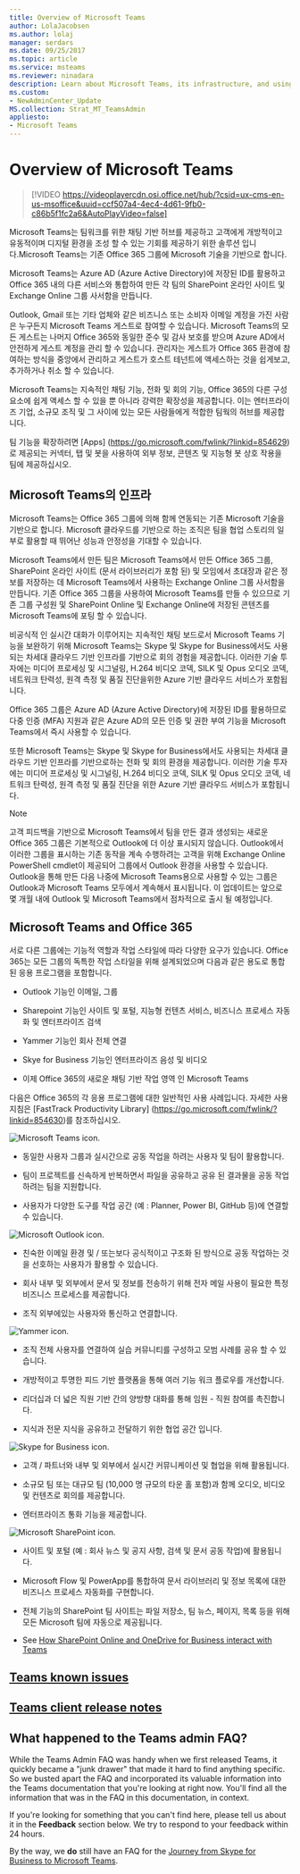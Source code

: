 ```yaml
---
title: Overview of Microsoft Teams
author: LolaJacobsen
ms.author: lolaj
manager: serdars
ms.date: 09/25/2017
ms.topic: article
ms.service: msteams
ms.reviewer: ninadara
description: Learn about Microsoft Teams, its infrastructure, and using Teams with Office 365.
ms.custom:
- NewAdminCenter_Update
MS.collection: Strat_MT_TeamsAdmin
appliesto: 
- Microsoft Teams
---
```


Overview of Microsoft Teams
===========================

> [!VIDEO https://videoplayercdn.osi.office.net/hub/?csid=ux-cms-en-us-msoffice&uuid=ccf507a4-4ec4-4d61-9fb0-c86b5f1fc2a6&AutoPlayVideo=false] 


Microsoft Teams는 팀워크를 위한 채팅 기반 허브를 제공하고 고객에게 개방적이고 유동적이며 디지털 환경을 조성 할 수 있는 기회를 제공하기 위한 솔루션 입니다.Microsoft Teams는 기존 Office 365 그룹에 Microsoft 기술을 기반으로 합니다.

Microsoft Teams는 Azure AD (Azure Active Directory)에 저장된 ID를 활용하고 Office 365 내의 다른 서비스와 통합하여 만든 각 팀의 SharePoint 온라인 사이트 및 Exchange Online 그룹 사서함을 만듭니다.

Outlook, Gmail 또는 기타 업체와 같은 비즈니스 또는 소비자 이메일 계정을 가진 사람은 누구든지 Microsoft Teams 게스트로 참여할 수 있습니다. 
Microsoft Teams의 모든 게스트는 나머지 Office 365와 동일한 준수 및 감사 보호를 받으며 Azure AD에서 안전하게 게스트 계정을 관리 할 수 있습니다. 
관리자는 게스트가 Office 365 환경에 참여하는 방식을 중앙에서 관리하고 게스트가 호스트 테넌트에 액세스하는 것을 쉽게보고, 추가하거나 취소 할 수 있습니다.

Microsoft Teams는 지속적인 채팅 기능, 전화 및 회의 기능, Office 365의 다른 구성 요소에 쉽게 액세스 할 수 있을 뿐 아니라 강력한 확장성을 제공합니다. 
이는 엔터프라이즈 기업, 소규모 조직 및 그 사이에 있는 모든 사람들에게 적합한 팀웍의 허브를 제공합니다.  

팀 기능을 확장하려면 [Apps] (https://go.microsoft.com/fwlink/?linkid=854629)로 제공되는 커넥터, 탭 및 봇을 사용하여 외부 정보, 콘텐츠 및 지능형 봇 상호 작용을 팀에 제공하십시오.  

Microsoft Teams의 인프라
------------------------------

Microsoft Teams는 Office 365 그룹에 의해 함께 연동되는 기존 Microsoft 기술을 기반으로 합니다. 
Microsoft 클라우드를 기반으로 하는 조직은 팀을 협업 스토리의 일부로 활용할 때 뛰어난 성능과 안정성을 기대할 수 있습니다.

Microsoft Teams에서 만든 팀은 Microsoft Teams에서 만든 Office 365 그룹, SharePoint 온라인 사이트 (문서 라이브러리가 포함 된) 및 모임에서 초대장과 같은 정보를 저장하는 데 Microsoft Teams에서 사용하는 Exchange Online 그룹 사서함을 만듭니다. 
기존 Office 365 그룹을 사용하여 Microsoft Teams를 만들 수 있으므로 기존 그룹 구성원 및 SharePoint Online 및 Exchange Online에 저장된 콘텐츠를 Microsoft Teams에 포팅 할 수 있습니다.

비공식적 인 실시간 대화가 이루어지는 지속적인 채팅 보드로서 Microsoft Teams 기능을 보완하기 위해 Microsoft Teams는 Skype 및 Skype for Business에서도 사용되는 차세대 클라우드 기반 인프라를 기반으로 회의 경험을 제공합니다. 
이러한 기술 투자에는 미디어 프로세싱 및 시그널링, H.264 비디오 코덱, SILK 및 Opus 오디오 코덱, 네트워크 탄력성, 원격 측정 및 품질 진단을위한 Azure 기반 클라우드 서비스가 포함됩니다.

Office 365 그룹은 Azure AD (Azure Active Directory)에 저장된 ID를 활용하므로 다중 인증 (MFA) 지원과 같은 Azure AD의 모든 인증 및 권한 부여 기능을 Microsoft Teams에서 즉시 사용할 수 있습니다.

또한 Microsoft Teams는 Skype 및 Skype for Business에서도 사용되는 차세대 클라우드 기반 인프라를 기반으로하는 전화 및 회의 환경을 제공합니다. 
이러한 기술 투자에는 미디어 프로세싱 및 시그널링, H.264 비디오 코덱, SILK 및 Opus 오디오 코덱, 네트워크 탄력성, 원격 측정 및 품질 진단을 위한 Azure 기반 클라우드 서비스가 포함됩니다.

> [!NOTE]
>고객 피드백을 기반으로 Microsoft Teams에서 팀을 만든 결과 생성되는 새로운 Office 365 그룹은 기본적으로 Outlook에 더 이상 표시되지 않습니다. 
Outlook에서 이러한 그룹을 표시하는 기존 동작을 계속 수행하려는 고객을 위해 Exchange Online PowerShell cmdlet이 제공되어 그룹에서 Outlook 환경을 사용할 수 있습니다. 
Outlook을 통해 만든 다음 나중에 Microsoft Teams용으로 사용할 수 있는 그룹은 Outlook과 Microsoft Teams 모두에서 계속해서 표시됩니다. 
이 업데이트는 앞으로 몇 개월 내에 Outlook 및 Microsoft Teams에서 점차적으로 출시 될 예정입니다.


Microsoft Teams and Office 365
------------------------------

서로 다른 그룹에는 기능적 역할과 작업 스타일에 따라 다양한 요구가 있습니다. 
Office 365는 모든 그룹의 독특한 작업 스타일을 위해 설계되었으며 다음과 같은 용도로 통합 된 응용 프로그램을 포함합니다.

-   Outlook 기능인 이메일, 그룹

-   Sharepoint 기능인 사이트 및 포털, 지능형 컨텐츠 서비스, 비즈니스 프로세스 자동화 및 엔터프라이즈 검색

-   Yammer 기능인 회사 전체 연결

-   Skye for Business 기능인 엔터프라이즈 음성 및 비디오

-   이제 Office 365의 새로운 채팅 기반 작업 영역 인 Microsoft Teams

다음은 Office 365의 각 응용 프로그램에 대한 일반적인 사용 사례입니다. 자세한 사용 지침은 [FastTrack Productivity Library] (https://go.microsoft.com/fwlink/?linkid=854630)를 참조하십시오.

![Microsoft Teams icon.](media/Overview_of_Microsoft_Teams_image1.png)

-   동일한 사용자 그룹과 실시간으로 공동 작업을 하려는 사용자 및 팀이 활용합니다.

-   팀이 프로젝트를 신속하게 반복하면서 파일을 공유하고 공유 된 결과물을 공동 작업하려는 팀을 지원합니다.

-   사용자가 다양한 도구를 작업 공간 (예 : Planner, Power BI, GitHub 등)에 연결할 수 있습니다.

![Microsoft Outlook icon.](media/Overview_of_Microsoft_Teams_image2.png)

-   친숙한 이메일 환경 및 / 또는보다 공식적이고 구조화 된 방식으로 공동 작업하는 것을 선호하는 사용자가 활용할 수 있습니다.

-   회사 내부 및 외부에서 문서 및 정보를 전송하기 위해 전자 메일 사용이 필요한 특정 비즈니스 프로세스를 제공합니다.

-   조직 외부에있는 사용자와 통신하고 연결합니다.

![Yammer icon.](media/Overview_of_Microsoft_Teams_image3.png)

-   조직 전체 사용자를 연결하여 실습 커뮤니티를 구성하고 모범 사례를 공유 할 수 있습니다.

-   개방적이고 투명한 피드 기반 플랫폼을 통해 여러 기능 워크 플로우를 개선합니다.

-   리더십과 더 넓은 직원 기반 간의 양방향 대화를 통해 임원 - 직원 참여를 촉진합니다.

-   지식과 전문 지식을 공유하고 전달하기 위한 협업 공간 입니다.

![Skype for Business icon.](media/Overview_of_Microsoft_Teams_image4.png)

-   고객 / 파트너와 내부 및 외부에서 실시간 커뮤니케이션 및 협업을 위해 활용됩니다.

-   소규모 팀 또는 대규모 팀 (10,000 명 규모의 타운 홀 포함)과 함께 오디오, 비디오 및 컨텐츠로 회의를 제공합니다.

-   엔터프라이즈 통화 기능을 제공합니다.


![Microsoft SharePoint icon.](media/Overview_of_Microsoft_Teams_image5.png)

-   사이트 및 포털 (예 : 회사 뉴스 및 공지 사항, 검색 및 문서 공동 작업)에 활용됩니다.

-   Microsoft Flow 및 PowerApp를 통합하여 문서 라이브러리 및 정보 목록에 대한 비즈니스 프로세스 자동화를 구현합니다.

-   전체 기능의 SharePoint 팀 사이트는 파일 저장소, 팀 뉴스, 페이지, 목록 등을 위해 모든 Microsoft 팀에 자동으로 제공됩니다.

-   See [How SharePoint Online and OneDrive for Business interact with Teams](SharePoint-OneDrive-interact.md)

## [Teams known issues](Known-issues.md)

## [Teams client release notes](https://support.office.com/article/Release-notes-for-Microsoft-Teams-d7092a6d-c896-424c-b362-a472d5f105de)

## What happened to the Teams admin FAQ?

While the Teams Admin FAQ was handy when we first released Teams, it quickly became a "junk drawer" that made it hard to find anything specific. So we busted apart the FAQ and incorporated its valuable information into the Teams documentation that you're looking at right now. You'll find all the information that was in the FAQ in this documentation, in context.

If you're looking for something that you can't find here, please tell us about it in the **Feedback** section below. We try to respond to your feedback within 24 hours.

By the way, we **do** still have an FAQ for the [Journey from Skype for Business to Microsoft Teams](FAQ-journey.md). 
